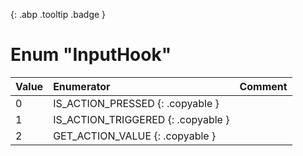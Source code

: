 [ ](#){: .abp .tooltip .badge }
# Enum "InputHook"
|Value|Enumerator|Comment|
|:--|:--|:--|
| 0 |IS_ACTION_PRESSED {: .copyable } |  | 
| 1 |IS_ACTION_TRIGGERED {: .copyable } |  | 
| 2 |GET_ACTION_VALUE {: .copyable } |  | 